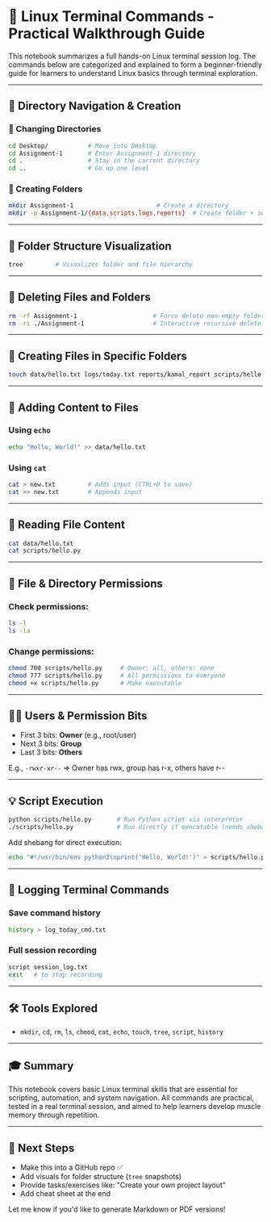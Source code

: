 # 📘 Linux Terminal Commands - Practical Walkthrough Guide

This notebook summarizes a full hands-on Linux terminal session log. The commands below are categorized and explained to form a beginner-friendly guide for learners to understand Linux basics through terminal exploration.

---

## 📂 Directory Navigation & Creation

### 🔹 Changing Directories

```bash
cd Desktop/           # Move into Desktop
cd Assignment-1       # Enter Assignment-1 directory
cd .                  # Stay in the current directory
cd ..                 # Go up one level
```

### 🔹 Creating Folders

```bash
mkdir Assignment-1                       # Create a directory
mkdir -p Assignment-1/{data,scripts,logs,reports}  # Create folder + subfolders in one go
```

---

## 🌲 Folder Structure Visualization

```bash
tree         # Visualizes folder and file hierarchy
```

---

## 🧹 Deleting Files and Folders

```bash
rm -rf Assignment-1                     # Force delete non-empty folder
rm -ri ./Assignment-1                   # Interactive recursive delete
```

---

## 📄 Creating Files in Specific Folders

```bash
touch data/hello.txt logs/today.txt reports/kamal_report scripts/hello.py
```

---

## 📝 Adding Content to Files

### Using `echo`

```bash
echo "Hello, World!" >> data/hello.txt
```

### Using `cat`

```bash
cat > new.txt         # Adds input (CTRL+D to save)
cat >> new.txt        # Appends input
```

---

## 📜 Reading File Content

```bash
cat data/hello.txt
cat scripts/hello.py
```

---

## 📁 File & Directory Permissions

### Check permissions:

```bash
ls -l
ls -la
```

### Change permissions:

```bash
chmod 700 scripts/hello.py     # Owner: all, others: none
chmod 777 scripts/hello.py     # All permissions to everyone
chmod +x scripts/hello.py      # Make executable
```

---

## 🧑‍💻 Users & Permission Bits

* First 3 bits: **Owner** (e.g., root/user)
* Next 3 bits: **Group**
* Last 3 bits: **Others**

E.g., `-rwxr-xr--` => Owner has rwx, group has r-x, others have r--

---

## 💡 Script Execution

```bash
python scripts/hello.py       # Run Python script via interpreter
./scripts/hello.py            # Run directly if executable (needs shebang)
```

Add shebang for direct execution:

```bash
echo "#!/usr/bin/env python3\nprint('Hello, World!')" > scripts/hello.py
```

---

## 🧾 Logging Terminal Commands

### Save command history

```bash
history > log_today_cmd.txt
```

### Full session recording

```bash
script session_log.txt
exit   # to stop recording
```

---

## 🛠️ Tools Explored

* `mkdir`, `cd`, `rm`, `ls`, `chmod`, `cat`, `echo`, `touch`, `tree`, `script`, `history`

---

## 🎓 Summary

This notebook covers basic Linux terminal skills that are essential for scripting, automation, and system navigation. All commands are practical, tested in a real terminal session, and aimed to help learners develop muscle memory through repetition.

---

## 🔗 Next Steps

* Make this into a GitHub repo ✅
* Add visuals for folder structure (`tree` snapshots)
* Provide tasks/exercises like: "Create your own project layout"
* Add cheat sheet at the end

Let me know if you'd like to generate Markdown or PDF versions!

